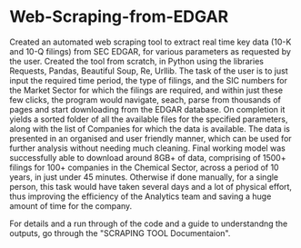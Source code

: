 # Web-Scraping-from-EDGAR

Created an automated web scraping tool to extract real time key data (10-K and 10-Q filings) from SEC EDGAR, for various parameters as requested by the user.
Created the tool from scratch, in Python using the libraries Requests, Pandas, Beautiful Soup, Re, Urllib. The task of the user is to just input the required time period, the type of filings, and the SIC numbers for the Market Sector for which the filings are required, and within just these few clicks, the program would navigate, seach, parse from thousands of pages and start downloading from the EDGAR database. On completion it yields a sorted folder of all the available files for the specified parameters, along with the list of Companies for which the data is available. The data is presented in an organised and user friendly manner, which can be used for further analysis without needing much cleaning.
Final working model was successfully able to download around 8GB+ of data, comprising of 1500+ filings for 100+ companies in the Chemical Sector, across a period of 10 years, in just under 45 minutes. Otherwise if done manually, for a single person, this task would have taken several days and a lot of physical effort, thus improving the efficiency of the Analytics team and saving a huge amount of time for the company.

For details and a run through of the code and a guide to understandng the outputs, go through the "SCRAPING TOOL Documentaion".
